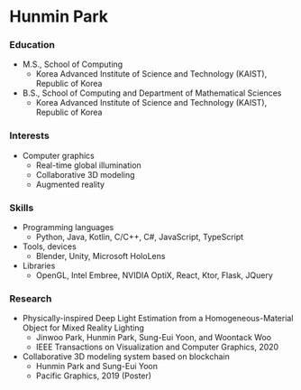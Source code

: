 # Hunmin Park

### Education
- M.S., School of Computing
  - Korea Advanced Institute of Science and Technology (KAIST), Republic of Korea
- B.S., School of Computing and Department of Mathematical Sciences
  - Korea Advanced Institute of Science and Technology (KAIST), Republic of Korea

### Interests
- Computer graphics
  - Real-time global illumination
  - Collaborative 3D modeling
  - Augmented reality

### Skills
- Programming languages
  - Python, Java, Kotlin, C/C++, C#, JavaScript, TypeScript
- Tools, devices
  - Blender, Unity, Microsoft HoloLens
- Libraries
  - OpenGL, Intel Embree, NVIDIA OptiX, React, Ktor, Flask, JQuery

### Research
- Physically-inspired Deep Light Estimation from a Homogeneous-Material Object for Mixed Reality Lighting
  - Jinwoo Park, Hunmin Park, Sung-Eui Yoon, and Woontack Woo
  - IEEE Transactions on Visualization and Computer Graphics, 2020
- Collaborative 3D modeling system based on blockchain
  - Hunmin Park and Sung-Eui Yoon
  - Pacific Graphics, 2019 (Poster)
